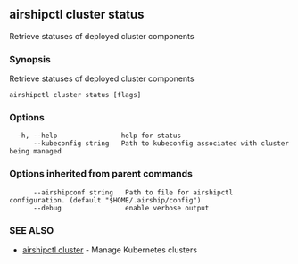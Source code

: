## airshipctl cluster status

Retrieve statuses of deployed cluster components

### Synopsis

Retrieve statuses of deployed cluster components

```
airshipctl cluster status [flags]
```

### Options

```
  -h, --help                help for status
      --kubeconfig string   Path to kubeconfig associated with cluster being managed
```

### Options inherited from parent commands

```
      --airshipconf string   Path to file for airshipctl configuration. (default "$HOME/.airship/config")
      --debug                enable verbose output
```

### SEE ALSO

* [airshipctl cluster](airshipctl_cluster.md)	 - Manage Kubernetes clusters

